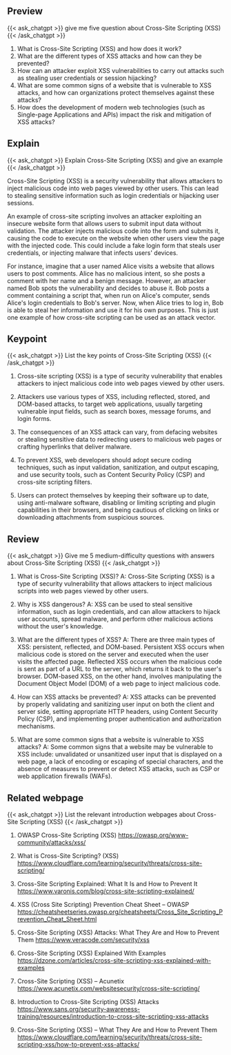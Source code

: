 ## Preview
{{< ask_chatgpt >}}
give me five question about Cross-Site Scripting (XSS)
{{< /ask_chatgpt >}}



1. What is Cross-Site Scripting (XSS) and how does it work? 
2. What are the different types of XSS attacks and how can they be prevented? 
3. How can an attacker exploit XSS vulnerabilities to carry out attacks such as stealing user credentials or session hijacking? 
4. What are some common signs of a website that is vulnerable to XSS attacks, and how can organizations protect themselves against these attacks? 
5. How does the development of modern web technologies (such as Single-page Applications and APIs) impact the risk and mitigation of XSS attacks?   

## Explain
{{< ask_chatgpt >}}
Explain Cross-Site Scripting (XSS) and give an example
{{< /ask_chatgpt >}}



Cross-Site Scripting (XSS) is a security vulnerability that allows attackers to inject malicious code into web pages viewed by other users. This can lead to stealing sensitive information such as login credentials or hijacking user sessions.

An example of cross-site scripting involves an attacker exploiting an insecure website form that allows users to submit input data without validation. The attacker injects malicious code into the form and submits it, causing the code to execute on the website when other users view the page with the injected code. This could include a fake login form that steals user credentials, or injecting malware that infects users' devices.

For instance, imagine that a user named Alice visits a website that allows users to post comments. Alice has no malicious intent, so she posts a comment with her name and a benign message. However, an attacker named Bob spots the vulnerability and decides to abuse it. Bob posts a comment containing a script that, when run on Alice's computer, sends Alice's login credentials to Bob's server. Now, when Alice tries to log in, Bob is able to steal her information and use it for his own purposes. This is just one example of how cross-site scripting can be used as an attack vector.   

## Keypoint
{{< ask_chatgpt >}}
List the key points of Cross-Site Scripting (XSS)
{{< /ask_chatgpt >}}



1. Cross-site scripting (XSS) is a type of security vulnerability that enables attackers to inject malicious code into web pages viewed by other users. 

2. Attackers use various types of XSS, including reflected, stored, and DOM-based attacks, to target web applications, usually targeting vulnerable input fields, such as search boxes, message forums, and login forms. 

3. The consequences of an XSS attack can vary, from defacing websites or stealing sensitive data to redirecting users to malicious web pages or crafting hyperlinks that deliver malware. 

4. To prevent XSS, web developers should adopt secure coding techniques, such as input validation, sanitization, and output escaping, and use security tools, such as Content Security Policy (CSP) and cross-site scripting filters. 

5. Users can protect themselves by keeping their software up to date, using anti-malware software, disabling or limiting scripting and plugin capabilities in their browsers, and being cautious of clicking on links or downloading attachments from suspicious sources.   

## Review
{{< ask_chatgpt >}}
Give me 5 medium-difficulty questions with answers about Cross-Site Scripting (XSS)
{{< /ask_chatgpt >}}



1. What is Cross-Site Scripting (XSS)? 
A: Cross-Site Scripting (XSS) is a type of security vulnerability that allows attackers to inject malicious scripts into web pages viewed by other users. 

2. Why is XSS dangerous?
A: XSS can be used to steal sensitive information, such as login credentials, and can allow attackers to hijack user accounts, spread malware, and perform other malicious actions without the user's knowledge.

3. What are the different types of XSS?
A: There are three main types of XSS: persistent, reflected, and DOM-based. Persistent XSS occurs when malicious code is stored on the server and executed when the user visits the affected page. Reflected XSS occurs when the malicious code is sent as part of a URL to the server, which returns it back to the user's browser. DOM-based XSS, on the other hand, involves manipulating the Document Object Model (DOM) of a web page to inject malicious code.

4. How can XSS attacks be prevented?
A: XSS attacks can be prevented by properly validating and sanitizing user input on both the client and server side, setting appropriate HTTP headers, using Content Security Policy (CSP), and implementing proper authentication and authorization mechanisms.

5. What are some common signs that a website is vulnerable to XSS attacks?
A: Some common signs that a website may be vulnerable to XSS include: unvalidated or unsanitized user input that is displayed on a web page, a lack of encoding or escaping of special characters, and the absence of measures to prevent or detect XSS attacks, such as CSP or web application firewalls (WAFs).   

## Related webpage
{{< ask_chatgpt >}}
List the relevant introduction webpages about Cross-Site Scripting (XSS)
{{< /ask_chatgpt >}}



1. OWASP Cross-Site Scripting (XSS)
https://owasp.org/www-community/attacks/xss/

2. What is Cross-Site Scripting? (XSS)
https://www.cloudflare.com/learning/security/threats/cross-site-scripting/

3. Cross-Site Scripting Explained: What It Is and How to Prevent It
https://www.varonis.com/blog/cross-site-scripting-explained/

4. XSS (Cross Site Scripting) Prevention Cheat Sheet – OWASP
https://cheatsheetseries.owasp.org/cheatsheets/Cross_Site_Scripting_Prevention_Cheat_Sheet.html

5. Cross-Site Scripting (XSS) Attacks: What They Are and How to Prevent Them
https://www.veracode.com/security/xss

6. Cross-Site Scripting (XSS) Explained With Examples
https://dzone.com/articles/cross-site-scripting-xss-explained-with-examples

7. Cross-Site Scripting (XSS) – Acunetix
https://www.acunetix.com/websitesecurity/cross-site-scripting/

8. Introduction to Cross-Site Scripting (XSS) Attacks
https://www.sans.org/security-awareness-training/resources/introduction-to-cross-site-scripting-xss-attacks

9. Cross-Site Scripting (XSS) – What They Are and How to Prevent Them
https://www.cloudflare.com/learning/security/threats/cross-site-scripting-xss/how-to-prevent-xss-attacks/   

